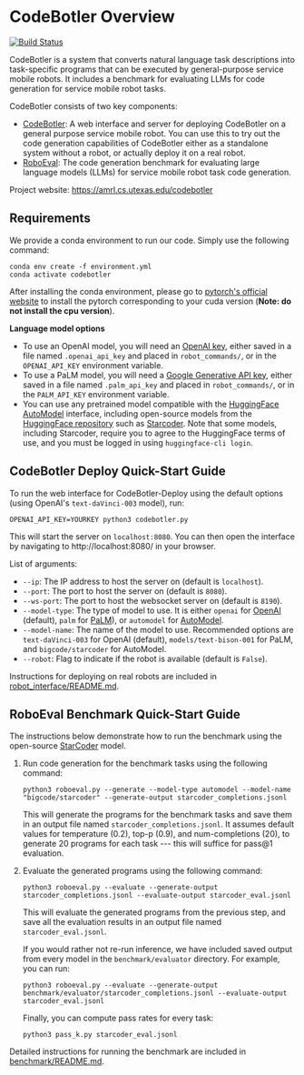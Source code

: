 # CodeBotler Overview

[![Build Status](https://github.com/ut-amrl/robot_commands/actions/workflows/buildTest.yml/badge.svg)](https://github.com/ut-amrl/robot_commands/actions)

CodeBotler is a system that converts natural language task descriptions into
task-specific programs that can be executed by general-purpose service mobile
robots.
It includes a benchmark for evaluating LLMs for code generation for service
mobile robot tasks.

CodeBotler consists of two key components:
* [CodeBotler](#codebotler-deploy-quick-start-guide): A web interface and server for deploying CodeBotler on a
  general purpose service mobile robot. You can use this to try out the code
  generation capabilities of CodeBotler either as a standalone system without a
  robot, or actually deploy it on a real robot.
* [RoboEval](#roboeval-benchmark-quick-start-guide): The code generation benchmark for evaluating large language
  models (LLMs) for service mobile robot task code generation.

Project website: https://amrl.cs.utexas.edu/codebotler

## Requirements

We provide a conda environment to run our code. Simply use the following command:
```shell
conda env create -f environment.yml
conda activate codebotler
```
After installing the conda environment, please go to [pytorch's official website](https://pytorch.org/get-started/locally/) to install the pytorch corresponding to your cuda version (**Note: do not install the cpu version**). 

**Language model options**
* To use an OpenAI model, you will need an [OpenAI key](https://platform.openai.com/account/api-keys), either saved in a file named `.openai_api_key` and placed in `robot_commands/`, or in the `OPENAI_API_KEY` environment variable.
* To use a PaLM model, you will need a [Google Generative API key](https://developers.generativeai.google/tutorials/setup), either saved in a file named `.palm_api_key` and placed in `robot_commands/`, or in the `PALM_API_KEY` environment variable.
* You can use any pretrained model compatible with the [HuggingFace AutoModel](https://huggingface.co/transformers/v3.5.1/model_doc/auto.html#automodelforcausallm) interface, including open-source models from the [HuggingFace repository](https://huggingface.co/models) such as [Starcoder](https://huggingface.co/bigcode/starcoder). Note that some models, including Starcoder, require you to agree to the HuggingFace terms of use, and you must be logged in using `huggingface-cli login`.


## CodeBotler Deploy Quick-Start Guide

To run the web interface for CodeBotler-Deploy using the default options (using OpenAI's
`text-daVinci-003` model), run:
```shell
OPENAI_API_KEY=YOURKEY python3 codebotler.py
```
This will start the server on `localhost:8080`. You can then open the interface
by navigating to http://localhost:8080/ in your browser.

List of arguments:
* `--ip`: The IP address to host the server on (default is `localhost`).
* `--port`: The port to host the server on (default is `8080`).
* `--ws-port`: The port to host the websocket server on (default is `8190`).
* `--model-type`: The type of model to use. It is either `openai` for [OpenAI](https://platform.openai.com) (default),
  `palm` for [PaLM](https://developers.generativeai.google/)), or `automodel`
  for
  [AutoModel](https://huggingface.co/transformers/model_doc/auto.html#automodel).
* `--model-name`: The name of the model to use. Recommended options are
  `text-daVinci-003` for OpenAI (default), `models/text-bison-001` for PaLM, and
  `bigcode/starcoder` for AutoModel.
* `--robot`: Flag to indicate if the robot is available (default is `False`).

Instructions for deploying on real robots are included in [robot_interface/README.md](robot_interface/README.md).

## RoboEval Benchmark Quick-Start Guide

The instructions below demonstrate how to run the benchmark using the open-source [StarCoder](https://huggingface.co/bigcode/starcoder) model.

1. Run code generation for the benchmark tasks using the following command:
    ```shell
    python3 roboeval.py --generate --model-type automodel --model-name "bigcode/starcoder" --generate-output starcoder_completions.jsonl
    ```
    This will generate the programs for the benchmark tasks and save them in
    an output file named `starcoder_completions.jsonl`. It assumes default values
    for temperature (0.2), top-p (0.9), and num-completions (20), to generate 20
    programs for each task --- this will suffice for pass@1 evaluation.
2. Evaluate the generated programs using the following command:
    ```shell
    python3 roboeval.py --evaluate --generate-output starcoder_completions.jsonl --evaluate-output starcoder_eval.jsonl
    ```
    This will evaluate the generated programs from the previous step, and save
    all the evaluation results in an output file named `starcoder_eval.jsonl`.


    If you would rather not re-run inference, we have included saved output from every model in the `benchmark/evaluator` directory.
    For example, you can run:

    ```shell
    python3 roboeval.py --evaluate --generate-output benchmark/evaluator/starcoder_completions.jsonl --evaluate-output starcoder_eval.jsonl
    ```

    Finally, you can compute pass rates for every task:

    ```shell
    python3 pass_k.py starcoder_eval.jsonl
    ```

Detailed instructions for running the benchmark are included in
[benchmark/README.md](benchmark/README.md).

